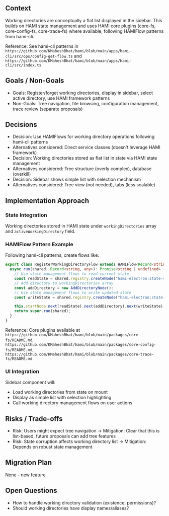 ## Context
Working directories are conceptually a flat list displayed in the sidebar. This builds on HAMI state management and uses HAMI core plugins (core-fs, core-config-fs, core-trace-fs) where available, following HAMIFlow patterns from hami-cli.

Reference: See hami-cli patterns in `https://github.com/KMaheshBhat/hami/blob/main/apps/hami-cli/src/ops/config-get-flow.ts` and `https://github.com/KMaheshBhat/hami/blob/main/apps/hami-cli/src/index.ts`

## Goals / Non-Goals
- Goals: Register/forget working directories, display in sidebar, select active directory, use HAMI framework patterns
- Non-Goals: Tree navigation, file browsing, configuration management, trace review (separate proposals)

## Decisions
- Decision: Use HAMIFlows for working directory operations following hami-cli patterns
- Alternatives considered: Direct service classes (doesn't leverage HAMI framework)
- Decision: Working directories stored as flat list in state via HAMI state management
- Alternatives considered: Tree structure (overly complex), database (overkill)
- Decision: Sidebar shows simple list with selection mechanism
- Alternatives considered: Tree view (not needed), tabs (less scalable)

## Implementation Approach

### State Integration
Working directories stored in HAMI state under `workingDirectories` array and `activeWorkingDirectory` field.

### HAMIFlow Pattern Example
Following hami-cli patterns, create flows like:
```typescript
export class RegisterWorkingDirectoryFlow extends HAMIFlow<Record<string, any>, { directoryPath: string }> {
  async run(shared: Record<string, any>): Promise<string | undefined> {
    // Use state management flows to read current state
    const readState = shared.registry.createNode("hami-electron:state-read", {});
    // Add directory to workingDirectories array
    const addDirectory = new AddDirectoryNode();
    // Use state management flows to write updated state
    const writeState = shared.registry.createNode("hami-electron:state-write", {});

    this.startNode.next(readState).next(addDirectory).next(writeState);
    return super.run(shared);
  }
}
```

Reference: Core plugins available at `https://github.com/KMaheshBhat/hami/blob/main/packages/core-fs/README.md`, `https://github.com/KMaheshBhat/hami/blob/main/packages/core-config-fs/README.md`, `https://github.com/KMaheshBhat/hami/blob/main/packages/core-trace-fs/README.md`

### UI Integration
Sidebar component will:
- Load working directories from state on mount
- Display as simple list with selection highlighting
- Call working directory management flows on user actions

## Risks / Trade-offs
- Risk: Users might expect tree navigation → Mitigation: Clear that this is list-based, future proposals can add tree features
- Risk: State corruption affects working directory list → Mitigation: Depends on robust state management

## Migration Plan
None - new feature

## Open Questions
- How to handle working directory validation (existence, permissions)?
- Should working directories have display names/aliases?